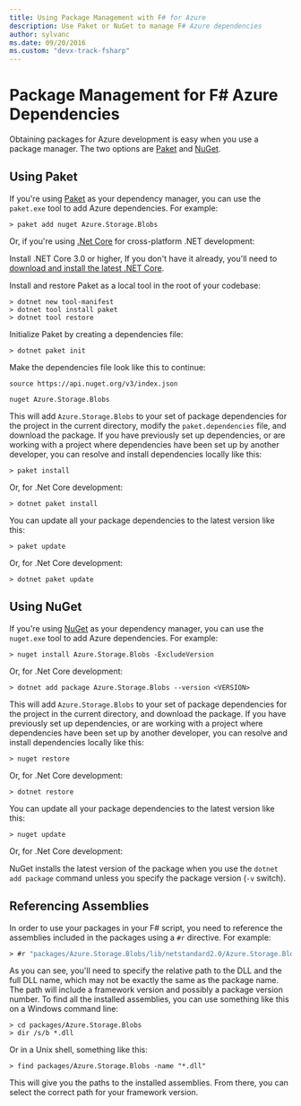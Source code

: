 ```yaml
---
title: Using Package Management with F# for Azure
description: Use Paket or NuGet to manage F# Azure dependencies
author: sylvanc
ms.date: 09/20/2016
ms.custom: "devx-track-fsharp"
---
```

# Package Management for F# Azure Dependencies

Obtaining packages for Azure development is easy when you use a package manager. The two options are [Paket](https://fsprojects.github.io/Paket/) and [NuGet](https://www.nuget.org/).

## Using Paket

If you're using [Paket](https://fsprojects.github.io/Paket/) as your dependency manager, you can use the `paket.exe` tool to add Azure dependencies. For example:

```console
> paket add nuget Azure.Storage.Blobs
```

Or, if you're using [.Net Core](https://fsprojects.github.io/Paket/get-started.html#NET-Core-preferred) for cross-platform .NET development:

Install .NET Core 3.0 or higher, If you don't have it already, you'll need to [download and install the latest .NET Core](https://dotnet.microsoft.com/download).

Install and restore Paket as a local tool in the root of your codebase:

```.NET CLI
> dotnet new tool-manifest
> dotnet tool install paket
> dotnet tool restore
```

Initialize Paket by creating a dependencies file:

```.NET CLI
> dotnet paket init
```

Make the dependencies file look like this to continue:

```paket.dependencies
source https://api.nuget.org/v3/index.json

nuget Azure.Storage.Blobs
```

This will add `Azure.Storage.Blobs` to your set of package dependencies for the project in the current directory, modify the `paket.dependencies` file, and download the package. If you have previously set up dependencies, or are working with a project where dependencies have been set up by another developer, you can resolve and install dependencies locally like this:

```console
> paket install
```

Or, for .Net Core development:

```.NET CLI
> dotnet paket install
```

You can update all your package dependencies to the latest version like this:

```console
> paket update
```

Or, for .Net Core development:

```.NET CLI
> dotnet paket update
```

## Using NuGet

If you're using [NuGet](https://www.nuget.org/) as your dependency manager, you can use the `nuget.exe` tool to add Azure dependencies. For example:

```console
> nuget install Azure.Storage.Blobs -ExcludeVersion
```

Or, for .Net Core development:

```.NET CLI
> dotnet add package Azure.Storage.Blobs --version <VERSION>
```

This will add `Azure.Storage.Blobs` to your set of package dependencies for the project in the current directory, and download the package. If you have previously set up dependencies, or are working with a project where dependencies have been set up by another developer, you can resolve and install dependencies locally like this:

```console
> nuget restore
```

Or, for .Net Core development:

```.NET CLI
> dotnet restore
```

You can update all your package dependencies to the latest version like this:

```console
> nuget update
```

Or, for .Net Core development:

NuGet installs the latest version of the package when you use the `dotnet add package` command unless you specify the package version (`-v` switch).

## Referencing Assemblies

In order to use your packages in your F# script, you need to reference the assemblies included in the packages using a `#r` directive. For example:

```fsharp
> #r "packages/Azure.Storage.Blobs/lib/netstandard2.0/Azure.Storage.Blobs.dll"
```

As you can see, you'll need to specify the relative path to the DLL and the full DLL name, which may not be exactly the same as the package name. The path will include a framework version and possibly a package version number. To find all the installed assemblies, you can use something like this on a Windows command line:

```console
> cd packages/Azure.Storage.Blobs
> dir /s/b *.dll
```

Or in a Unix shell, something like this:

```console
> find packages/Azure.Storage.Blobs -name "*.dll"
```

This will give you the paths to the installed assemblies. From there, you can select the correct path for your framework version.
